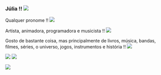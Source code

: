### Júlia !!  ![](https://xyz.crd.co/assets/images/gallery01/9d235c2c.gif?v=4ca63763)

Qualquer pronome !! ![](https://xyz.crd.co/assets/images/gallery15/a6e07178.gif?v=4ca63763)

Artista, animadora, programadora e musicista !! ![](https://xyz.crd.co/assets/images/gallery10/853691d7.gif?v=4ca63763)

Gosto de bastante coisa, mas principalmente de livros, música, bandas, filmes, séries, o universo, jogos, instrumentos e história !! ![](https://xyz.crd.co/assets/images/gallery06/75d1a1c1.gif?v=4ca63763)

![](https://xyz.crd.co/assets/images/gallery19/c6b259b1.gif?v=4ca63763) ![](https://xyz.crd.co/assets/images/gallery07/aeb4ce2a.gif?v=4ca63763) 

![](https://images-wixmp-ed30a86b8c4ca887773594c2.wixmp.com/f/3775cf82-743b-480d-bb81-0623b1d85048/d3egp9q-28cadf48-e9e6-49f1-8979-dbb05ac295e5.gif?token=eyJ0eXAiOiJKV1QiLCJhbGciOiJIUzI1NiJ9.eyJzdWIiOiJ1cm46YXBwOjdlMGQxODg5ODIyNjQzNzNhNWYwZDQxNWVhMGQyNmUwIiwiaXNzIjoidXJuOmFwcDo3ZTBkMTg4OTgyMjY0MzczYTVmMGQ0MTVlYTBkMjZlMCIsIm9iaiI6W1t7InBhdGgiOiJcL2ZcLzM3NzVjZjgyLTc0M2ItNDgwZC1iYjgxLTA2MjNiMWQ4NTA0OFwvZDNlZ3A5cS0yOGNhZGY0OC1lOWU2LTQ5ZjEtODk3OS1kYmIwNWFjM) 




